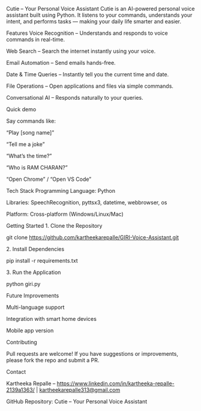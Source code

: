 Cutie – Your Personal Voice Assistant Cutie is an AI-powered personal voice assistant built using Python. It listens to your commands, understands your intent, and performs tasks — making your daily life smarter and easier.

Features Voice Recognition – Understands and responds to voice commands in real-time.

Web Search – Search the internet instantly using your voice.

Email Automation – Send emails hands-free.

Date & Time Queries – Instantly tell you the current time and date.

File Operations – Open applications and files via simple commands.

Conversational AI – Responds naturally to your queries.

Quick demo

Say commands like:

“Play [song name]”

“Tell me a joke”

“What’s the time?”

“Who is RAM CHARAN?”

“Open Chrome” / “Open VS Code”

Tech Stack Programming Language: Python

Libraries: SpeechRecognition, pyttsx3, datetime, webbrowser, os

Platform: Cross-platform (Windows/Linux/Mac)

Getting Started 
1️. Clone the Repository

git clone https://github.com/kartheekarepalle/GIRI-Voice-Assistant.git

2️. Install Dependencies

pip install -r requirements.txt

3️. Run the Application

python giri.py

 Future Improvements

 Multi-language support

 Integration with smart home devices

 Mobile app version

 Contributing

Pull requests are welcome! If you have suggestions or improvements, please fork the repo and submit a PR.

 Contact

 Kartheeka Repalle – https://www.linkedin.com/in/kartheeka-repalle-2139a1363/ | kartheekarepalle313@gmail.com 
 
GitHub Repository: Cutie – Your Personal Voice Assistant